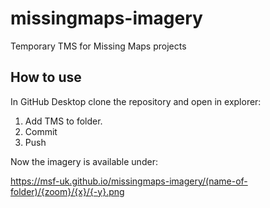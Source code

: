# missingmaps-imagery

Temporary TMS for Missing Maps projects

## How to use

In GitHub Desktop clone the repository and open in explorer:

1. Add TMS to folder.
2. Commit
3. Push

Now the imagery is available under:

https://msf-uk.github.io/missingmaps-imagery/(name-of-folder)/{zoom}/{x}/{-y}.png
